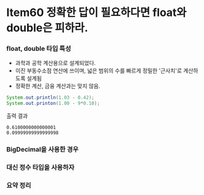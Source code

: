 #  Item60 정확한 답이 필요하다면 float와 double은 피하라.

### float, double 타입 특성
- 과학과 공학 계산용으로 설계되었다.
- 이진 부동수소점 연산에 쓰이며, 넓은 범위의 수를 빠르게 정밀한 '근사치'로 계산하도록 설계됨
- 정확한 계산, 금융 계산과는 맞지 않음.
```java
System.out.println(1.03 - 0.42);
System.out.printon(1.00 - 9*0.10);
```
출력 결과
``` 
0.6100000000000001
0.09999999999999998
```

### BigDecimal을 사용한 경우


### 대신 정수 타입을 사용하자


### 요약 정리


